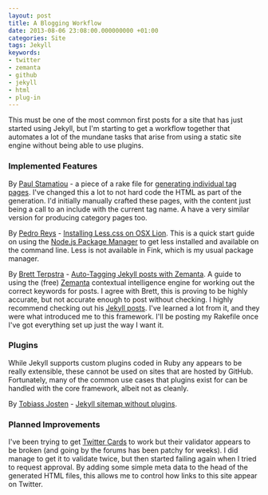 ```yaml
---
layout: post
title: A Blogging Workflow
date: 2013-08-06 23:08:00.000000000 +01:00
categories: Site
tags: Jekyll
keywords:
- twitter
- zemanta
- github
- jekyll
- html
- plug-in
---
```

This must be one of the most common first posts for a site that has just started using Jekyll, but I'm starting to get a workflow together that automates a lot of the mundane tasks that arise from using a static site engine without being able to use plugins.

<!--more-->
### Implemented Features ###

By [Paul Stamatiou](https://twitter.com/Stammy "Stammy on Twitter") - a piece of a rake file for [generating individual tag pages](https://gist.github.com/stammy/790778 "Goes in Rakefile for Jekyll for those wanting tag pages"). 
I've changed this a lot to not hard code the HTML as part of the generation. I'd initially manually crafted these pages, with the content just being a call to an include with the current tag name. A have a very similar version for producing category pages too. 

By [Pedro Reys](http://pedroreys.com/ "Pedro Reys") - [Installing Less.css on OSX Lion](http://pedroreys.com/2012/02/03/installing-less-css-on-osx-lion/ "Installing Less.css on OSX Lion"). This is a quick start guide on using the [Node.js Package Manager](http://npmjs.org/ "Node.js Package Manager") to get less installed and available on the command line. Less is not available in Fink, which is my usual package manager.

By [Brett Terpstra](http://brettterpstra.com "Brett Terpstra") - [Auto-Tagging Jekyll posts with Zemanta](http://brettterpstra.com/2013/03/23/auto-tagging-jekyll-posts-with-zemanta/ "Auto-Tagging Jekyll posts with Zemanta"). A guide to using the (free) [Zemanta](http://developer.zemanta.com/ "Zemanta - contextual intelligence for everyone") contextual intelligence engine for working out the correct keywords for posts. I agree with Brett, this is proving to be highly accurate, but not accurate enough to post without checking. I highly recommend checking out his [Jekyll posts](http://brettterpstra.com/topic/jekyll/ "Jekyll"). I've learned a lot from it, and they were what introduced me to this framework. I'll be posting my Rakefile once I've got everything set up just the way I want it.


### Plugins ###
While Jekyll supports custom plugins coded in Ruby any appears to be really extensible, these cannot be used on sites that are hosted by GitHub. Fortunately, many of the common use cases that plugins exist for can be handled with the core framework, albeit not as cleanly.

By [Tobiass Josten](http://vvv.tobiassjosten.net/ "Tobiass Josten") - [Jekyll sitemap without plugins](http://vvv.tobiassjosten.net/jekyll/jekyll-sitemap-without-plugins/ "Jekyll sitemap without plugins").

### Planned Improvements ###

I've been trying to get [Twitter Cards](https://dev.twitter.com/docs/cards "Twitter Cards") to work but their validator appears to be broken (and going by the forums has been patchy for weeks). I did manage to get it to validate twice, but then started failing again when I tried to request approval. By adding some simple meta data to the head of the generated HTML files, this allows me to control how links to this site appear on Twitter.
